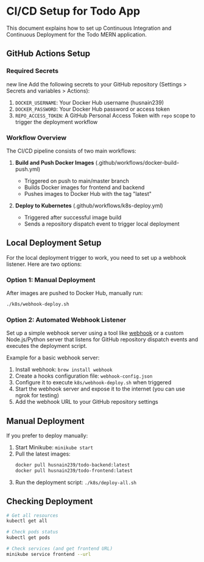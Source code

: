 # CI/CD Setup for Todo App

This document explains how to set up Continuous Integration and Continuous Deployment for the Todo MERN application.

## GitHub Actions Setup

### Required Secrets
new line
Add the following secrets to your GitHub repository (Settings > Secrets and variables > Actions):

1. `DOCKER_USERNAME`: Your Docker Hub username (husnain239)
2. `DOCKER_PASSWORD`: Your Docker Hub password or access token
3. `REPO_ACCESS_TOKEN`: A GitHub Personal Access Token with `repo` scope to trigger the deployment workflow

### Workflow Overview

The CI/CD pipeline consists of two main workflows:

1. **Build and Push Docker Images** (.github/workflows/docker-build-push.yml)
   - Triggered on push to main/master branch
   - Builds Docker images for frontend and backend
   - Pushes images to Docker Hub with the tag "latest"

2. **Deploy to Kubernetes** (.github/workflows/k8s-deploy.yml)
   - Triggered after successful image build
   - Sends a repository dispatch event to trigger local deployment

## Local Deployment Setup

For the local deployment trigger to work, you need to set up a webhook listener. Here are two options:

### Option 1: Manual Deployment

After images are pushed to Docker Hub, manually run:

```bash
./k8s/webhook-deploy.sh
```

### Option 2: Automated Webhook Listener

Set up a simple webhook server using a tool like [webhook](https://github.com/adnanh/webhook) or a custom Node.js/Python server that listens for GitHub repository dispatch events and executes the deployment script.

Example for a basic webhook server:

1. Install webhook: `brew install webhook`
2. Create a hooks configuration file: `webhook-config.json`
3. Configure it to execute `k8s/webhook-deploy.sh` when triggered
4. Start the webhook server and expose it to the internet (you can use ngrok for testing)
5. Add the webhook URL to your GitHub repository settings

## Manual Deployment

If you prefer to deploy manually:

1. Start Minikube: `minikube start`
2. Pull the latest images: 
   ```bash
   docker pull husnain239/todo-backend:latest
   docker pull husnain239/todo-frontend:latest
   ```
3. Run the deployment script: `./k8s/deploy-all.sh`

## Checking Deployment

```bash
# Get all resources
kubectl get all

# Check pods status
kubectl get pods

# Check services (and get frontend URL)
minikube service frontend --url
``` 